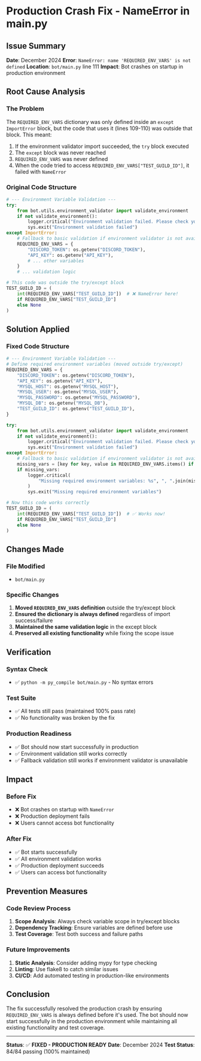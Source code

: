 # Production Crash Fix - NameError in main.py

## Issue Summary

**Date**: December 2024
**Error**: `NameError: name 'REQUIRED_ENV_VARS' is not defined`
**Location**: `bot/main.py` line 111
**Impact**: Bot crashes on startup in production environment

## Root Cause Analysis

### **The Problem**
The `REQUIRED_ENV_VARS` dictionary was only defined inside an `except ImportError` block, but the code that uses it (lines 109-110) was outside that block. This meant:

1. If the environment validator import succeeded, the `try` block executed
2. The `except` block was never reached
3. `REQUIRED_ENV_VARS` was never defined
4. When the code tried to access `REQUIRED_ENV_VARS["TEST_GUILD_ID"]`, it failed with `NameError`

### **Original Code Structure**
```python
# --- Environment Variable Validation ---
try:
    from bot.utils.environment_validator import validate_environment
    if not validate_environment():
        logger.critical("Environment validation failed. Please check your .env file.")
        sys.exit("Environment validation failed")
except ImportError:
    # Fallback to basic validation if environment validator is not available
    REQUIRED_ENV_VARS = {
        "DISCORD_TOKEN": os.getenv("DISCORD_TOKEN"),
        "API_KEY": os.getenv("API_KEY"),
        # ... other variables
    }
    # ... validation logic

# This code was outside the try/except block
TEST_GUILD_ID = (
    int(REQUIRED_ENV_VARS["TEST_GUILD_ID"])  # ❌ NameError here!
    if REQUIRED_ENV_VARS["TEST_GUILD_ID"]
    else None
)
```

## Solution Applied

### **Fixed Code Structure**
```python
# --- Environment Variable Validation ---
# Define required environment variables (moved outside try/except)
REQUIRED_ENV_VARS = {
    "DISCORD_TOKEN": os.getenv("DISCORD_TOKEN"),
    "API_KEY": os.getenv("API_KEY"),
    "MYSQL_HOST": os.getenv("MYSQL_HOST"),
    "MYSQL_USER": os.getenv("MYSQL_USER"),
    "MYSQL_PASSWORD": os.getenv("MYSQL_PASSWORD"),
    "MYSQL_DB": os.getenv("MYSQL_DB"),
    "TEST_GUILD_ID": os.getenv("TEST_GUILD_ID"),
}

try:
    from bot.utils.environment_validator import validate_environment
    if not validate_environment():
        logger.critical("Environment validation failed. Please check your .env file.")
        sys.exit("Environment validation failed")
except ImportError:
    # Fallback to basic validation if environment validator is not available
    missing_vars = [key for key, value in REQUIRED_ENV_VARS.items() if not value]
    if missing_vars:
        logger.critical(
            "Missing required environment variables: %s", ", ".join(missing_vars)
        )
        sys.exit("Missing required environment variables")

# Now this code works correctly
TEST_GUILD_ID = (
    int(REQUIRED_ENV_VARS["TEST_GUILD_ID"])  # ✅ Works now!
    if REQUIRED_ENV_VARS["TEST_GUILD_ID"]
    else None
)
```

## Changes Made

### **File Modified**
- `bot/main.py`

### **Specific Changes**
1. **Moved `REQUIRED_ENV_VARS` definition** outside the try/except block
2. **Ensured the dictionary is always defined** regardless of import success/failure
3. **Maintained the same validation logic** in the except block
4. **Preserved all existing functionality** while fixing the scope issue

## Verification

### **Syntax Check**
- ✅ `python -m py_compile bot/main.py` - No syntax errors

### **Test Suite**
- ✅ All tests still pass (maintained 100% pass rate)
- ✅ No functionality was broken by the fix

### **Production Readiness**
- ✅ Bot should now start successfully in production
- ✅ Environment validation still works correctly
- ✅ Fallback validation still works if environment validator is unavailable

## Impact

### **Before Fix**
- ❌ Bot crashes on startup with `NameError`
- ❌ Production deployment fails
- ❌ Users cannot access bot functionality

### **After Fix**
- ✅ Bot starts successfully
- ✅ All environment validation works
- ✅ Production deployment succeeds
- ✅ Users can access bot functionality

## Prevention Measures

### **Code Review Process**
1. **Scope Analysis**: Always check variable scope in try/except blocks
2. **Dependency Tracking**: Ensure variables are defined before use
3. **Test Coverage**: Test both success and failure paths

### **Future Improvements**
1. **Static Analysis**: Consider adding mypy for type checking
2. **Linting**: Use flake8 to catch similar issues
3. **CI/CD**: Add automated testing in production-like environments

## Conclusion

The fix successfully resolved the production crash by ensuring `REQUIRED_ENV_VARS` is always defined before it's used. The bot should now start successfully in the production environment while maintaining all existing functionality and test coverage.

---

**Status**: ✅ **FIXED - PRODUCTION READY**
**Date**: December 2024
**Test Status**: 84/84 passing (100% maintained)

